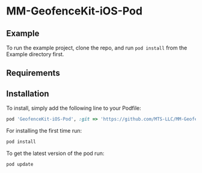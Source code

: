 # MM-GeofenceKit-iOS-Pod

## Example

To run the example project, clone the repo, and run `pod install` from the Example directory first.

## Requirements

## Installation

To install, simply add the following line to your Podfile:

```ruby
pod 'GeofenceKit-iOS-Pod', :git => 'https://github.com/MTS-LLC/MM-GeofenceKit-iOS-Pod.git'
```

For installing the first time run:
```ruby
pod install
```

To get the latest version of the pod run:
```ruby
pod update
```
